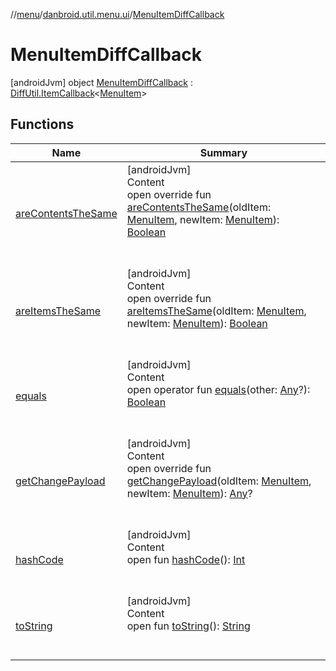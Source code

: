 //[menu](../../index.md)/[danbroid.util.menu.ui](../index.md)/[MenuItemDiffCallback](index.md)



# MenuItemDiffCallback  
 [androidJvm] object [MenuItemDiffCallback](index.md) : [DiffUtil.ItemCallback](https://developer.android.com/reference/kotlin/androidx/recyclerview/widget/DiffUtil.ItemCallback.html)<[MenuItem](../../danbroid.util.menu/-menu-item/index.md)>    


## Functions  
  
|  Name|  Summary| 
|---|---|
| <a name="danbroid.util.menu.ui/MenuItemDiffCallback/areContentsTheSame/#danbroid.util.menu.MenuItem#danbroid.util.menu.MenuItem/PointingToDeclaration/"></a>[areContentsTheSame](are-contents-the-same.md)| <a name="danbroid.util.menu.ui/MenuItemDiffCallback/areContentsTheSame/#danbroid.util.menu.MenuItem#danbroid.util.menu.MenuItem/PointingToDeclaration/"></a>[androidJvm]  <br>Content  <br>open override fun [areContentsTheSame](are-contents-the-same.md)(oldItem: [MenuItem](../../danbroid.util.menu/-menu-item/index.md), newItem: [MenuItem](../../danbroid.util.menu/-menu-item/index.md)): [Boolean](https://kotlinlang.org/api/latest/jvm/stdlib/kotlin/-boolean/index.html)  <br><br><br>
| <a name="danbroid.util.menu.ui/MenuItemDiffCallback/areItemsTheSame/#danbroid.util.menu.MenuItem#danbroid.util.menu.MenuItem/PointingToDeclaration/"></a>[areItemsTheSame](are-items-the-same.md)| <a name="danbroid.util.menu.ui/MenuItemDiffCallback/areItemsTheSame/#danbroid.util.menu.MenuItem#danbroid.util.menu.MenuItem/PointingToDeclaration/"></a>[androidJvm]  <br>Content  <br>open override fun [areItemsTheSame](are-items-the-same.md)(oldItem: [MenuItem](../../danbroid.util.menu/-menu-item/index.md), newItem: [MenuItem](../../danbroid.util.menu/-menu-item/index.md)): [Boolean](https://kotlinlang.org/api/latest/jvm/stdlib/kotlin/-boolean/index.html)  <br><br><br>
| <a name="kotlin/Any/equals/#kotlin.Any?/PointingToDeclaration/"></a>[equals](index.md#%5Bkotlin%2FAny%2Fequals%2F%23kotlin.Any%3F%2FPointingToDeclaration%2F%5D%2FFunctions%2F-43745796)| <a name="kotlin/Any/equals/#kotlin.Any?/PointingToDeclaration/"></a>[androidJvm]  <br>Content  <br>open operator fun [equals](index.md#%5Bkotlin%2FAny%2Fequals%2F%23kotlin.Any%3F%2FPointingToDeclaration%2F%5D%2FFunctions%2F-43745796)(other: [Any](https://kotlinlang.org/api/latest/jvm/stdlib/kotlin/-any/index.html)?): [Boolean](https://kotlinlang.org/api/latest/jvm/stdlib/kotlin/-boolean/index.html)  <br><br><br>
| <a name="danbroid.util.menu.ui/MenuItemDiffCallback/getChangePayload/#danbroid.util.menu.MenuItem#danbroid.util.menu.MenuItem/PointingToDeclaration/"></a>[getChangePayload](get-change-payload.md)| <a name="danbroid.util.menu.ui/MenuItemDiffCallback/getChangePayload/#danbroid.util.menu.MenuItem#danbroid.util.menu.MenuItem/PointingToDeclaration/"></a>[androidJvm]  <br>Content  <br>open override fun [getChangePayload](get-change-payload.md)(oldItem: [MenuItem](../../danbroid.util.menu/-menu-item/index.md), newItem: [MenuItem](../../danbroid.util.menu/-menu-item/index.md)): [Any](https://kotlinlang.org/api/latest/jvm/stdlib/kotlin/-any/index.html)?  <br><br><br>
| <a name="kotlin/Any/hashCode/#/PointingToDeclaration/"></a>[hashCode](index.md#%5Bkotlin%2FAny%2FhashCode%2F%23%2FPointingToDeclaration%2F%5D%2FFunctions%2F-43745796)| <a name="kotlin/Any/hashCode/#/PointingToDeclaration/"></a>[androidJvm]  <br>Content  <br>open fun [hashCode](index.md#%5Bkotlin%2FAny%2FhashCode%2F%23%2FPointingToDeclaration%2F%5D%2FFunctions%2F-43745796)(): [Int](https://kotlinlang.org/api/latest/jvm/stdlib/kotlin/-int/index.html)  <br><br><br>
| <a name="kotlin/Any/toString/#/PointingToDeclaration/"></a>[toString](index.md#%5Bkotlin%2FAny%2FtoString%2F%23%2FPointingToDeclaration%2F%5D%2FFunctions%2F-43745796)| <a name="kotlin/Any/toString/#/PointingToDeclaration/"></a>[androidJvm]  <br>Content  <br>open fun [toString](index.md#%5Bkotlin%2FAny%2FtoString%2F%23%2FPointingToDeclaration%2F%5D%2FFunctions%2F-43745796)(): [String](https://kotlinlang.org/api/latest/jvm/stdlib/kotlin/-string/index.html)  <br><br><br>


